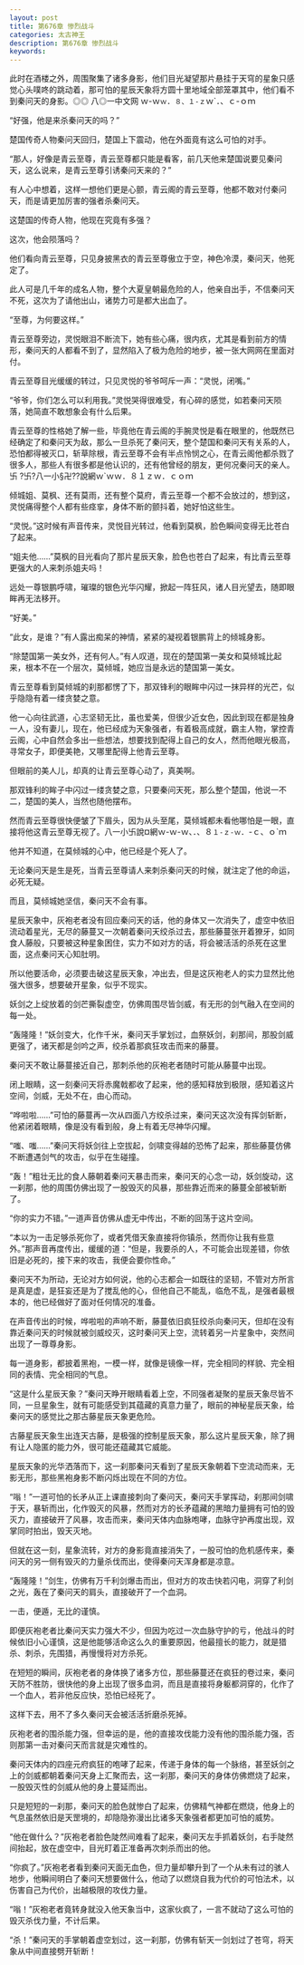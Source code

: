 ```yaml
---
layout: post
title: 第676章 惨烈战斗
categories: 太古神王
description: 第676章 惨烈战斗
keywords:
---
```


此时在酒楼之外，周围聚集了诸多身影，他们目光凝望那片悬挂于天穹的星象只感觉心头噗咚的跳动着，那可怕的星辰天象将方圆十里地域全部笼罩其中，他们看不到秦问天的身影。◎◎ 八◎一中文网  ｗ-ｗ`ｗ`．`８、１-ｚ`ｗ`．、ｃ-ｏｍ

“好强，他是来杀秦问天的吗？”

楚国传奇人物秦问天回归，楚国上下震动，他在外面竟有这么可怕的对手。

“那人，好像是青云至尊，青云至尊都只能是看客，前几天他来楚国说要见秦问天，这么说来，是青云至尊引诱秦问天来的？”

有人心中想着，这样一想他们更是心颤，青云阁的青云至尊，他都不敢对付秦问天，而是请更加厉害的强者杀秦问天。

这楚国的传奇人物，他现在究竟有多强？

这次，他会陨落吗？

他们看向青云至尊，只见身披黑衣的青云至尊傲立于空，神色冷漠，秦问天，他死定了。

此人可是几千年的成名人物，整个大夏皇朝最危险的人，他亲自出手，不信秦问天不死，这次为了请他出山，诸势力可是都大出血了。

“至尊，为何要这样。”

青云至尊旁边，灵悦眼泪不断流下，她有些心痛，很内疚，尤其是看到前方的情形，秦问天的人都看不到了，显然陷入了极为危险的地步，被一张大网网在里面对付。

青云至尊目光缓缓的转过，只见灵悦的爷爷呵斥一声：“灵悦，闭嘴。”

“爷爷，你们怎么可以利用我。”灵悦哭得很难受，有心碎的感觉，如若秦问天陨落，她简直不敢想象会有什么后果。

青云至尊的性格她了解一些，毕竟他在青云阁的手腕灵悦是看在眼里的，他既然已经确定了和秦问天为敌，那么一旦杀死了秦问天，整个楚国和秦问天有关系的人，恐怕都得被灭口，斩草除根，青云至尊不会有半点怜悯之心，在青云阁他都杀戮了很多人，那些人有很多都是他认识的，还有他曾经的朋友，更何况秦问天的亲人。卐 ?卐?八一小§卍??說網ｗ`ｗｗ．８１ｚｗ．ｃｏｍ

倾城姐、莫枫、还有莫雨，还有整个莫府，青云至尊一个都不会放过的，想到这，灵悦痛得整个人都有些痉挛，身体不断的颤抖着，她好怕这些生。

“灵悦。”这时候有声音传来，灵悦目光转过，他看到莫枫，脸色瞬间变得无比苍白了起来。

“姐夫他……”莫枫的目光看向了那片星辰天象，脸色也苍白了起来，有比青云至尊更强大的人来刺杀姐夫吗！

远处一尊银鹏呼啸，璀璨的银色光华闪耀，掀起一阵狂风，诸人目光望去，随即眼眸再无法移开。

“好美。”

“此女，是谁？”有人露出痴呆的神情，紧紧的凝视着银鹏背上的倾城身影。

“除楚国第一美女外，还有何人。”有人叹道，现在的楚国第一美女和莫倾城比起来，根本不在一个层次，莫倾城，她应当是永远的楚国第一美女。

青云至尊看到莫倾城的刹那都愣了下，那双锋利的眼眸中闪过一抹异样的光芒，似乎隐隐有着一缕贪婪之意。

他一心向往武道，心志坚韧无比，虽也爱美，但很少近女色，因此到现在都是独身一人，没有妻儿，现在，他已经成为天象强者，有着极高成就，霸主人物，掌控青云阁，心中自然会多出一些想法，想要找到配得上自己的女人，然而他眼光极高，寻常女子，即便美艳，又哪里配得上他青云至尊。

但眼前的美人儿，却真的让青云至尊心动了，真美啊。

那双锋利的眸子中闪过一缕贪婪之意，只要秦问天死，那么整个楚国，他说一不二，楚国的美人，当然也随他摆布。

然而青云至尊很快便皱了下眉头，因为从头至尾，莫倾城都未看他哪怕是一眼，直接将他这青云至尊无视了。八一小卐說¤網ｗ-ｗ-ｗ、．、８`１-ｚ-ｗ`．-ｃ、ｏ`ｍ

他并不知道，在莫倾城的心中，他已经是个死人了。

无论秦问天是生是死，当青云至尊请人来刺杀秦问天的时候，就注定了他的命运，必死无疑。

而且，莫倾城她坚信，秦问天不会有事。

星辰天象中，灰袍老者没有回应秦问天的话，他的身体又一次消失了，虚空中依旧流动着星光，无尽的藤蔓又一次朝着秦问天绞杀过去，那些藤蔓张开着獠牙，如同食人藤般，只要被这种星象困住，实力不如对方的话，将会被活活的杀死在这里面，这点秦问天心知肚明。

所以他要活命，必须要击破这星辰天象，冲出去，但是这灰袍老人的实力显然比他强大很多，想要破开星象，似乎不现实。

妖剑之上绽放着的剑芒撕裂虚空，仿佛周围尽皆剑威，有无形的剑气融入在空间的每一处。

“轰隆隆！”妖剑变大，化作千米，秦问天手掌划过，血祭妖剑，刹那间，那股剑威更强了，诸天都是剑吟之声，绞杀着那疯狂攻击而来的藤蔓。

秦问天不敢让藤蔓接近自己，那刺杀他的灰袍老者随时可能从藤蔓中出现。

闭上眼睛，这一刻秦问天将赤魔戟都收了起来，他的感知释放到极限，感知着这片空间，剑威，无处不在，由心而动。

“哗啦啦……”可怕的藤蔓再一次从四面八方绞杀过来，秦问天这次没有挥剑斩断，他紧闭着眼睛，像是没有看到般，身上有着无尽神华闪耀。

“嗤、嗤……”秦问天将妖剑往上空拔起，剑啸变得越的恐怖了起来，那些藤蔓仿佛不断遭遇剑气的攻击，似乎在生碰撞。

“轰！”粗壮无比的食人藤朝着秦问天暴击而来，秦问天的心念一动，妖剑旋动，这一刹那，他的周围仿佛出现了一股毁灭的风暴，那些靠近而来的藤蔓全部被斩断了。

“你的实力不错。”一道声音仿佛从虚无中传出，不断的回荡于这片空间。

“本以为一击足够杀死你了，或者凭借天象直接将你镇杀，然而你让我有些意外。”那声音再度传出，缓缓的道：“但是，我要杀的人，不可能会出现差错，你依旧是必死的，接下来的攻击，我便会要你性命。”

秦问天不为所动，无论对方如何说，他的心志都会一如既往的坚韧，不管对方所言是真是虚，是狂妄还是为了搅乱他的心，但他自己不能乱，临危不乱，是强者最根本的，他已经做好了面对任何情况的准备。

在声音传出的时候，哗啦啦的声响不断，藤蔓依旧疯狂绞杀向秦问天，但却在没有靠近秦问天的时候就被剑威绞灭，这时秦问天上空，流转着另一片星象中，突然间出现了一尊尊身影。

每一道身影，都披着黑袍，一模一样，就像是镜像一样，完全相同的样貌、完全相同的表情、完全相同的气息。

“这是什么星辰天象？”秦问天睁开眼睛看着上空，不同强者凝聚的星辰天象尽皆不同，一旦星象生，就有可能感受到其蕴藏的真意力量了，眼前的神秘星辰天象，给秦问天的感觉比之那古藤星辰天象更危险。

古藤星辰天象生出连天古藤，是极强的控制星辰天象，那么这片星辰天象，除了拥有让人隐匿的能力外，很可能还蕴藏其它威能。

星辰天象的光华洒落而下，这一刹那秦问天看到了星辰天象朝着下空流动而来，无影无形，那些黑袍身影不断闪烁出现在不同的方位。

“嗡！”一道可怕的长矛从正上课直接刺向了秦问天，秦问天手掌挥动，刹那间剑啸于天，暴斩而出，化作毁灭的风暴，然而对方的长矛蕴藏的黑暗力量拥有可怕的毁灭力，直接破开了风暴，攻击而来，秦问天体内血脉咆哮，血脉守护再度出现，双掌同时拍出，毁天灭地。

但就在这一刻，星象流转，对方的身影竟直接消失了，一股可怕的危机感传来，秦问天的另一侧有毁灭的力量杀伐而出，使得秦问天浑身都是凉意。

“轰隆隆！”剑生，仿佛有万千利剑爆击而出，但对方的攻击快若闪电，洞穿了利剑之光，轰在了秦问天的肩头，直接破开了一个血洞。

一击，便遁，无比的谨慎。

即便灰袍老者比秦问天实力强大不少，但因为吃过一次血脉守护的亏，他战斗的时候依旧小心谨慎，这是他能够活命这么久的重要原因，他最擅长的能力，就是猎杀、刺杀，先围猎，再慢慢将对方杀死。

在短短的瞬间，灰袍老者的身体换了诸多方位，那些藤蔓还在疯狂的卷过来，秦问天防不胜防，很快他的身上出现了很多血洞，而且是直接将身躯都洞穿的，化作了一个血人，若非他反应快，恐怕已经死了。

这样下去，用不了多久秦问天会被活活折磨杀死掉。

灰袍老者的围杀能力强，但幸运的是，他的直接攻伐能力没有他的围杀能力强，否则那第一击对秦问天而言就是灾难性的。

秦问天体内的四座元府疯狂的咆哮了起来，传递于身体的每一个脉络，甚至妖剑之上的剑威都朝着秦问天身上汇聚而去，这一刹那，秦问天的身体仿佛燃烧了起来，一股毁灭性的剑威从他的身上蔓延而出。

只是短短的一刹那，秦问天的脸色就惨白了起来，仿佛精气神都在燃烧，他身上的气息虽然依旧是天罡境的，却隐隐弥漫出比诸多天象强者都更加可怕的威势。

“他在做什么？”灰袍老者脸色陡然间难看了起来，秦问天左手抓着妖剑，右手陡然间抬起，放在虚空中，目光盯着正准备再次刺杀而出的他。

“你疯了。”灰袍老者看到秦问天面无血色，但力量却攀升到了一个从未有过的骇人地步，他瞬间明白了秦问天想要做什么，他动了以燃烧自我为代价的可怕法术，以伤害自己为代价，出越极限的攻伐力量。

“嗡！”灰袍老者竟转身就没入他天象当中，这家伙疯了，一言不就动了这么可怕的毁灭杀伐力量，不计后果。

“杀！”秦问天的手掌朝着虚空划过，这一刹那，仿佛有斩天一剑划过了苍穹，将天象从中间直接劈开斩断！
